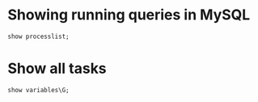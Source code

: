 # Showing running queries in MySQL
```mysql
show processlist;
```
# Show all tasks

```mysql 
show variables\G;
```
